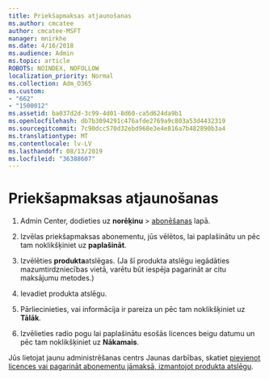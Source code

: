 ```yaml
---
title: Priekšapmaksas atjaunošanas
ms.author: cmcatee
author: cmcatee-MSFT
manager: mnirkhe
ms.date: 4/16/2018
ms.audience: Admin
ms.topic: article
ROBOTS: NOINDEX, NOFOLLOW
localization_priority: Normal
ms.collection: Adm_O365
ms.custom:
- "662"
- "1500012"
ms.assetid: ba037d2d-3c99-4d01-8d60-ca5d624da9b1
ms.openlocfilehash: db7b3094291c476afde2769a9c803a53d4432319
ms.sourcegitcommit: 7c90dcc570d32ebd968e3e4e816a7b482890b3a4
ms.translationtype: MT
ms.contentlocale: lv-LV
ms.lasthandoff: 08/13/2019
ms.locfileid: "36388607"
---
```

# <a name="prepaid-renewal"></a>Priekšapmaksas atjaunošanas

1. Admin Center, dodieties uz **norēķinu** \> [abonēšanas](https://go.microsoft.com/fwlink/p/?linkid=842054) lapā.

2. Izvēlas priekšapmaksas abonementu, jūs vēlētos, lai paplašinātu un pēc tam noklikšķiniet uz **paplašināt**.

3. Izvēlēties **produkta**atslēgas. (Ja šī produkta atslēgu iegādāties mazumtirdzniecības vietā, varētu būt iespēja pagarināt ar citu maksājumu metodes.)

4. Ievadiet produkta atslēgu.

5. Pārliecinieties, vai informācija ir pareiza un pēc tam noklikšķiniet uz **Tālāk**.

6. Izvēlieties radio pogu lai paplašinātu esošās licences beigu datumu un pēc tam noklikšķiniet uz **Nākamais**.

Jūs lietojat jaunu administrēšanas centrs Jaunas darbības, skatiet [pievienot licences vai pagarināt abonementu jāmaksā, izmantojot produkta atslēgu](https://docs.microsoft.com/en-us/office365/admin/misc/add-licenses-using-product-key).